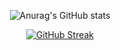 <div align="center">
  
![Anurag's GitHub stats](https://github-readme-stats.vercel.app/api?username=cwilliamson29&show_icons=true)

[![GitHub Streak](https://streak-stats.demolab.com/?user=cwilliamson29)](https://git.io/streak-stats)


</div>
